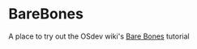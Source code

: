 # BareBones
A place to try out the OSdev wiki's [Bare Bones](https://wiki.osdev.org/Bare_Bones) tutorial
